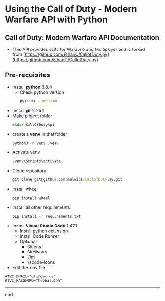 # Using the Call of Duty - Modern Warfare API with Python

## Call of Duty: Modern Warfare API Documentation
- This API provides stats for Warzone and Multiplayer and is forked from [https://github.com/EthanC/CallofDuty.py](https://github.com/EthanC/CallofDuty.py)

## Pre-requisites

- Install **python** 3.8.4
  - Check python version
	```cmd
	python3 --version
	```
- Install **git** 2.25.1
- Make project folder
	```cmd
	mkdir CallOfDutyApi
	```
- create a **venv** in that folder
	```cmd
	python3 -m venv .venv
	```
- Activate venv
	```cmd
	.venv\Scripts\activate
	```
- Clone repository
	```cmd
	git clone git@github.com:melwick/CallofDuty.py.git
	```
- Install wheel
	```cmd
	pip install wheel
	```
- Install all other requirements
	```cmd
	pip install -r requirements.txt
	```
- Install **Visual Studio Code** 1.47.1
	- Install python extension
	- Install Code Runner
	- Optional
		- Gitlens
		- GitHistory
		- Vim
		- vscode-icons
- Edit the .env file
```.env
ATVI_EMAIL="oli@gmx.de"
ATVI_PASSWORD="hubbasubba"
```
* * *
end